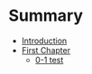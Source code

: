 # Summary

* [Introduction](README.md)
* [First Chapter](chapter1.md)
  * [0-1 test](chapter1/0-1-test.md)


